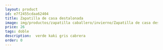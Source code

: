```yaml
---
layout: product
id: e7f2455cdaa62404
title: Zapatilla de casa destalonada
image: img/productos/zapatilla caballero/invierno/Zapatilla de casa destalonada=26=doble= verde kaki gris cabrera.webp
price: 26
tags: doble
description:  verde kaki gris cabrera
order: 0
---
```

